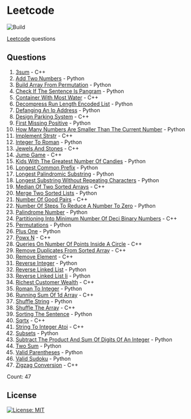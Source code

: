 # Leetcode

![Build](https://github.com/Zeyu-Li/leetcode/workflows/Generate%20MD/badge.svg)

[Leetcode](https://leetcode.com/) questions



## Questions 
 1. [3sum](https://leetcode.com/problems/3sum) - C++ 
 2. [Add Two Numbers](https://leetcode.com/problems/add-two-numbers) - Python 
 3. [Build Array From Permutation](https://leetcode.com/problems/build-array-from-permutation) - Python 
 4. [Check If The Sentence Is Pangram](https://leetcode.com/problems/check-if-the-sentence-is-pangram) - Python 
 5. [Container With Most Water](https://leetcode.com/problems/container-with-most-water) - C++ 
 6. [Decompress Run Length Encoded List](https://leetcode.com/problems/decompress-run-length-encoded-list) - Python 
 7. [Defanging An Ip Address](https://leetcode.com/problems/defanging-an-ip-address) - Python 
 8. [Design Parking System](https://leetcode.com/problems/design-parking-system) - C++ 
 9. [First Missing Positive](https://leetcode.com/problems/first-missing-positive) - Python 
 10. [How Many Numbers Are Smaller Than The Current Number](https://leetcode.com/problems/how-many-numbers-are-smaller-than-the-current-number) - Python 
 11. [Implement Strstr](https://leetcode.com/problems/implement-strstr) - C++ 
 12. [Integer To Roman](https://leetcode.com/problems/integer-to-roman) - Python 
 13. [Jewels And Stones](https://leetcode.com/problems/jewels-and-stones) - C++ 
 14. [Jump Game](https://leetcode.com/problems/jump-game) - C++ 
 15. [Kids With The Greatest Number Of Candies](https://leetcode.com/problems/kids-with-the-greatest-number-of-candies) - Python 
 16. [Longest Common Prefix](https://leetcode.com/problems/longest-common-prefix) - Python 
 17. [Longest Palindromic Substring](https://leetcode.com/problems/longest-palindromic-substring) - Python 
 18. [Longest Substring Without Repeating Characters](https://leetcode.com/problems/longest-substring-without-repeating-characters) - Python 
 19. [Median Of Two Sorted Arrays](https://leetcode.com/problems/median-of-two-sorted-arrays) - C++ 
 20. [Merge Two Sorted Lists](https://leetcode.com/problems/merge-two-sorted-lists) - Python 
 21. [Number Of Good Pairs](https://leetcode.com/problems/number-of-good-pairs) - C++ 
 22. [Number Of Steps To Reduce A Number To Zero](https://leetcode.com/problems/number-of-steps-to-reduce-a-number-to-zero) - Python 
 23. [Palindrome Number](https://leetcode.com/problems/palindrome-number) - Python 
 24. [Partitioning Into Minimum Number Of Deci Binary Numbers](https://leetcode.com/problems/partitioning-into-minimum-number-of-deci-binary-numbers) - C++ 
 25. [Permutations](https://leetcode.com/problems/permutations) - Python 
 26. [Plus One](https://leetcode.com/problems/plus-one) - Python 
 27. [Powx N](https://leetcode.com/problems/powx-n) - C++ 
 28. [Queries On Number Of Points Inside A Circle](https://leetcode.com/problems/queries-on-number-of-points-inside-a-circle) - C++ 
 29. [Remove Duplicates From Sorted Array](https://leetcode.com/problems/remove-duplicates-from-sorted-array) - C++ 
 30. [Remove Element](https://leetcode.com/problems/remove-element) - C++ 
 31. [Reverse Integer](https://leetcode.com/problems/reverse-integer) - Python 
 32. [Reverse Linked List](https://leetcode.com/problems/reverse-linked-list) - Python 
 33. [Reverse Linked List Ii](https://leetcode.com/problems/reverse-linked-list-ii) - Python 
 34. [Richest Customer Wealth](https://leetcode.com/problems/richest-customer-wealth) - C++ 
 35. [Roman To Integer](https://leetcode.com/problems/roman-to-integer) - Python 
 36. [Running Sum Of 1d Array](https://leetcode.com/problems/running-sum-of-1d-array) - C++ 
 37. [Shuffle String](https://leetcode.com/problems/shuffle-string) - Python 
 38. [Shuffle The Array](https://leetcode.com/problems/shuffle-the-array) - C++ 
 39. [Sorting The Sentence](https://leetcode.com/problems/sorting-the-sentence) - Python 
 40. [Sqrtx](https://leetcode.com/problems/sqrtx) - C++ 
 41. [String To Integer Atoi](https://leetcode.com/problems/string-to-integer-atoi) - C++ 
 42. [Subsets](https://leetcode.com/problems/subsets) - Python 
 43. [Subtract The Product And Sum Of Digits Of An Integer](https://leetcode.com/problems/subtract-the-product-and-sum-of-digits-of-an-integer) - Python 
 44. [Two Sum](https://leetcode.com/problems/two-sum) - Python 
 45. [Valid Parentheses](https://leetcode.com/problems/valid-parentheses) - Python 
 46. [Valid Sudoku](https://leetcode.com/problems/valid-sudoku) - Python 
 47. [Zigzag Conversion](https://leetcode.com/problems/zigzag-conversion) - C++ 

Count: 47


## License

[![License: MIT](https://img.shields.io/badge/License-MIT-blue.svg)](https://opensource.org/licenses/MIT)